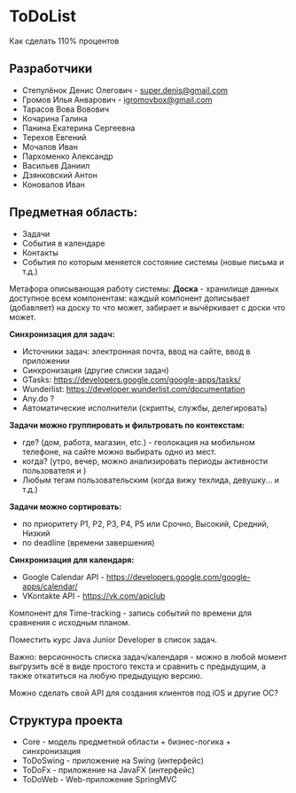 # ToDoList
Как сделать 110% процентов

Разработчики
------------
* Степулёнок Денис Олегович - super.denis@gmail.com
* Громов Илья Анварович - igromovbox@gmail.com
* Тарасов Вова Вовович
* Кочарина Галина
* Панина Екатерина Сергеевна
* Терехов Евгений
* Мочалов Иван
* Пархоменко Александр
* Васильев Даниил
* Дзянковский Антон
* Коновалов Иван

Предметная область:
-------------------
* Задачи
* События в календаре
* Контакты
* События по которым меняется состояние системы (новые письма и т.д.)

Метафора описывающая работу системы:
**Доска** - хранилище данных доступное всем компонентам: каждый компонент дописывает (добавляет) на доску то что может, забирает и вычёркивает с доски что может.

**Синхронизация для задач:**
* Источники задач: электронная почта, ввод на сайте, ввод в приложении
* Синхронизация (другие списки задач)
 * GTasks: https://developers.google.com/google-apps/tasks/
 * Wunderlist: https://developer.wunderlist.com/documentation
 * Any.do ?
* Автоматические исполнители (скрипты, службы, делегировать)

**Задачи можно группировать и фильтровать по контекстам:**
* где? (дом, работа, магазин, etc.) - геолокация на мобильном телефоне, на сайте можно выбирать одно из мест.
* когда? (утро, вечер, можно анализировать периоды активности пользователя и )
* Любым тегам пользовательским (когда вижу техлида, девушку... и т.д.)

**Задачи можно сортировать:**
* по приоритету P1, P2, P3, P4, P5 или Срочно, Высокий, Средний, Низкий
* по deadline (времени завершения)

**Синхронизация для календаря:**
* Google Calendar API - https://developers.google.com/google-apps/calendar/
* VKontakte API - https://vk.com/apiclub

Компонент для Time-tracking - запись событий по времени для сравнения с исходным планом.

Поместить курс Java Junior Developer в список задач.

Важно: версионность списка задач/календаря - можно в любой момент выгрузить всё в виде
простого текста и сравнить с предыдущим, а также откатиться на любую предыдущую версию.

Можно сделать свой API для создания клиентов под iOS и другие ОС?

Структура проекта
-----------------
* Core - модель предметной области + бизнес-логика + синхронизация
* ToDoSwing - приложение на Swing (интерфейс)
* ToDoFx - приложение на JavaFX (интерфейс)
* ToDoWeb - Web-приложение SpringMVC